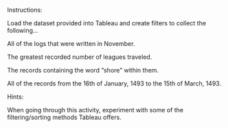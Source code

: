 Instructions:

Load the dataset provided into Tableau and create filters to collect the following...

All of the logs that were written in November.

The greatest recorded number of leagues traveled.

The records containing the word “shore” within them.

All of the records from the 16th of January, 1493 to the 15th of March, 1493.

Hints:

When going through this activity, experiment with some of the filtering/sorting methods Tableau offers.
